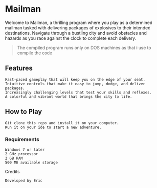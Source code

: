 # Mailman

Welcome to Mailman, a thrilling program where you play as a determined mailman tasked with delivering packages of explosives to their intended destinations. Navigate through a bustling city and avoid obstacles and hazards as you race against the clock to complete each delivery.

>The compiled program runs only on DOS machines as that i use to compile the code 

## Features

    Fast-paced gameplay that will keep you on the edge of your seat.
    Intuitive controls that make it easy to jump, dodge, and deliver packages.
    Increasingly challenging levels that test your skills and reflexes.
    A colorful and vibrant world that brings the city to life.

## How to Play

    Git clone this repo and install it on your computer.
    Run it on your ide to start a new adventure.
  

### Requirements

    Windows 7 or later
    2 GHz processor
    2 GB RAM
    500 MB available storage

Credits

    Developed by Eric
   

